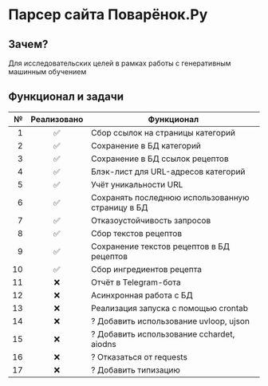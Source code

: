 # Парсер сайта Поварёнок.Ру

## Зачем?

Для исследовательских целей в рамках работы с генеративным машинным обучением

## Функционал и задачи

|   № | Реализовано | Функционал                                       |
| --: | :---------: | ------------------------------------------------ |
|   1 |     ✅      | Сбор ссылок на страницы категорий                |
|   2 |     ✅      | Сохранение в БД категорий                        |
|   3 |     ✅      | Сохранение в БД ссылок рецептов                  |
|   4 |     ✅      | Блэк-лист для URL-адресов категорий              |
|   5 |     ✅      | Учёт уникальности URL                            |
|   6 |     ✅      | Сохранять последнюю использованную страницу в БД |
|   7 |     ✅      | Отказоустойчивость запросов                      |
|   8 |     ✅      | Сбор текстов рецептов                            |
|   9 |     ✅      | Сохранение текстов рецептов в БД рецептов        |
|  10 |     ✅      | Сбор ингредиентов рецепта                        |
|  11 |     ❌      | Отчёт в Telegram-бота                            |
|  12 |     ❌      | Асинхронная работа с БД                          |
|  13 |     ❌      | Реализация запуска с помощью crontab             |
|  14 |     ❌      | ? Добавить использование uvloop, ujson           |
|  15 |     ❌      | ? Добавить использование cchardet, aiodns        |
|  16 |     ❌      | ? Отказаться от requests                         |
|  17 |     ❌      | ? Добавить типизацию                             |
